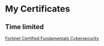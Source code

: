 # My Certificates

## Time limited
[Fortinet Certified Fundamentals Cybersecurity](https://github.com/emre-mr246/emre-mr246/blob/main/certificates/fortinet/fundamentals.md)
